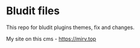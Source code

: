 # Bludit files

This repo for bludit plugins themes, fix and changes.

My site on this cms - https://mirv.top
